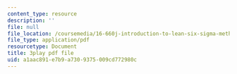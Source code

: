```yaml
---
content_type: resource
description: ''
file: null
file_location: /coursemedia/16-660j-introduction-to-lean-six-sigma-methods-january-iap-2012/a1aac891e7b9a7309375009cd772980c_8RlA0D6cjDc.pdf
file_type: application/pdf
resourcetype: Document
title: 3play pdf file
uid: a1aac891-e7b9-a730-9375-009cd772980c
---
```

